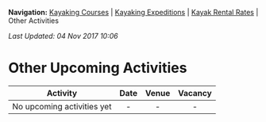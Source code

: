 **Navigation:** [Kayaking Courses](index) &#124; [Kayaking Expeditions](expedition) &#124; [Kayak Rental Rates](rental) &#124; Other Activities

_Last Updated: 04 Nov 2017 10:06_
# Other Upcoming Activities

Activity | Date | Venue | Vacancy
:---:|:---:|:---:|:---:
No upcoming activities yet|-|-|- 

